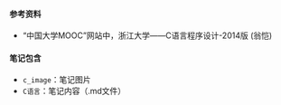 #### 参考资料

- “中国大学MOOC”网站中，浙江大学——C语言程序设计-2014版 (翁恺)

#### 笔记包含

- `c_image`：笔记图片
- `C语言`：笔记内容（.md文件）
